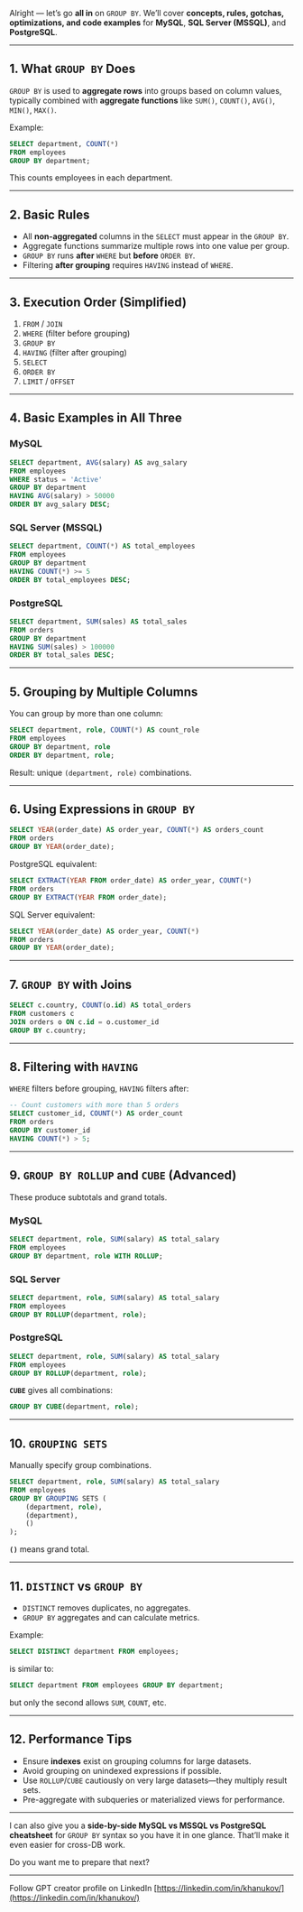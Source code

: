 Alright — let’s go **all in** on `GROUP BY`.
We’ll cover **concepts, rules, gotchas, optimizations, and code examples** for **MySQL**, **SQL Server (MSSQL)**, and **PostgreSQL**.

---

## 1. **What `GROUP BY` Does**

`GROUP BY` is used to **aggregate rows** into groups based on column values, typically combined with **aggregate functions** like `SUM()`, `COUNT()`, `AVG()`, `MIN()`, `MAX()`.

Example:

```sql
SELECT department, COUNT(*) 
FROM employees
GROUP BY department;
```

This counts employees in each department.

---

## 2. **Basic Rules**

* All **non-aggregated** columns in the `SELECT` must appear in the `GROUP BY`.
* Aggregate functions summarize multiple rows into one value per group.
* `GROUP BY` runs **after** `WHERE` but **before** `ORDER BY`.
* Filtering **after grouping** requires `HAVING` instead of `WHERE`.

---

## 3. **Execution Order (Simplified)**

1. `FROM` / `JOIN`
2. `WHERE` (filter before grouping)
3. `GROUP BY`
4. `HAVING` (filter after grouping)
5. `SELECT`
6. `ORDER BY`
7. `LIMIT` / `OFFSET`

---

## 4. **Basic Examples in All Three**

### MySQL

```sql
SELECT department, AVG(salary) AS avg_salary
FROM employees
WHERE status = 'Active'
GROUP BY department
HAVING AVG(salary) > 50000
ORDER BY avg_salary DESC;
```

### SQL Server (MSSQL)

```sql
SELECT department, COUNT(*) AS total_employees
FROM employees
GROUP BY department
HAVING COUNT(*) >= 5
ORDER BY total_employees DESC;
```

### PostgreSQL

```sql
SELECT department, SUM(sales) AS total_sales
FROM orders
GROUP BY department
HAVING SUM(sales) > 100000
ORDER BY total_sales DESC;
```

---

## 5. **Grouping by Multiple Columns**

You can group by more than one column:

```sql
SELECT department, role, COUNT(*) AS count_role
FROM employees
GROUP BY department, role
ORDER BY department, role;
```

Result: unique `(department, role)` combinations.

---

## 6. **Using Expressions in `GROUP BY`**

```sql
SELECT YEAR(order_date) AS order_year, COUNT(*) AS orders_count
FROM orders
GROUP BY YEAR(order_date);
```

PostgreSQL equivalent:

```sql
SELECT EXTRACT(YEAR FROM order_date) AS order_year, COUNT(*)
FROM orders
GROUP BY EXTRACT(YEAR FROM order_date);
```

SQL Server equivalent:

```sql
SELECT YEAR(order_date) AS order_year, COUNT(*)
FROM orders
GROUP BY YEAR(order_date);
```

---

## 7. **`GROUP BY` with Joins**

```sql
SELECT c.country, COUNT(o.id) AS total_orders
FROM customers c
JOIN orders o ON c.id = o.customer_id
GROUP BY c.country;
```

---

## 8. **Filtering with `HAVING`**

`WHERE` filters before grouping, `HAVING` filters after:

```sql
-- Count customers with more than 5 orders
SELECT customer_id, COUNT(*) AS order_count
FROM orders
GROUP BY customer_id
HAVING COUNT(*) > 5;
```

---

## 9. **`GROUP BY ROLLUP` and `CUBE` (Advanced)**

These produce subtotals and grand totals.

### MySQL

```sql
SELECT department, role, SUM(salary) AS total_salary
FROM employees
GROUP BY department, role WITH ROLLUP;
```

### SQL Server

```sql
SELECT department, role, SUM(salary) AS total_salary
FROM employees
GROUP BY ROLLUP(department, role);
```

### PostgreSQL

```sql
SELECT department, role, SUM(salary) AS total_salary
FROM employees
GROUP BY ROLLUP(department, role);
```

**`CUBE`** gives all combinations:

```sql
GROUP BY CUBE(department, role);
```

---

## 10. **`GROUPING SETS`**

Manually specify group combinations.

```sql
SELECT department, role, SUM(salary) AS total_salary
FROM employees
GROUP BY GROUPING SETS (
    (department, role),
    (department),
    ()
);
```

**`()`** means grand total.

---

## 11. **`DISTINCT` vs `GROUP BY`**

* `DISTINCT` removes duplicates, no aggregates.
* `GROUP BY` aggregates and can calculate metrics.

Example:

```sql
SELECT DISTINCT department FROM employees;
```

is similar to:

```sql
SELECT department FROM employees GROUP BY department;
```

but only the second allows `SUM`, `COUNT`, etc.

---

## 12. **Performance Tips**

* Ensure **indexes** exist on grouping columns for large datasets.
* Avoid grouping on unindexed expressions if possible.
* Use `ROLLUP`/`CUBE` cautiously on very large datasets—they multiply result sets.
* Pre-aggregate with subqueries or materialized views for performance.

---

I can also give you a **side-by-side MySQL vs MSSQL vs PostgreSQL cheatsheet** for `GROUP BY` syntax so you have it in one glance. That’ll make it even easier for cross-DB work.

Do you want me to prepare that next?

---

Follow GPT creator profile on LinkedIn [https://linkedin.com/in/khanukov/](https://linkedin.com/in/khanukov/)